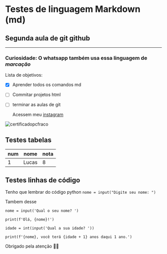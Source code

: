 # Testes de linguagem Markdown (md)
## Segunda aula de git github
***
### **Curiosidade:** O whatsapp também usa essa linguagem de *marcação* 

Lista de objetivos:

- [x] Aprender todos os comandos md
- [ ] Commitar projetos html
- [ ] terminar as aulas de git

  Acessem meu [instagram](https://www.instagram.com/fisgogames/)


![certificadopcfraco](https://github.com/lcswlf/Ola-mundo/assets/143883123/606548d8-7668-455b-b3b4-385028ffbfa4)


## Testes tabelas

num | nome | nota   
---|---|---
 1 | Lucas | 8

 ## Testes linhas de código 
 
Tenho que lembrar do código python `nome = input("Digite seu nome: ")`

Tambem desse 

```
nome = input('Qual o seu nome? ')

print(f'Olá, {nome}!')

idade = int(input('Qual a sua idade? '))

print(f'{nome}, você terá {idade + 1} anos daqui 1 ano.')

```

Obrigado pela atenção 💚🐲

